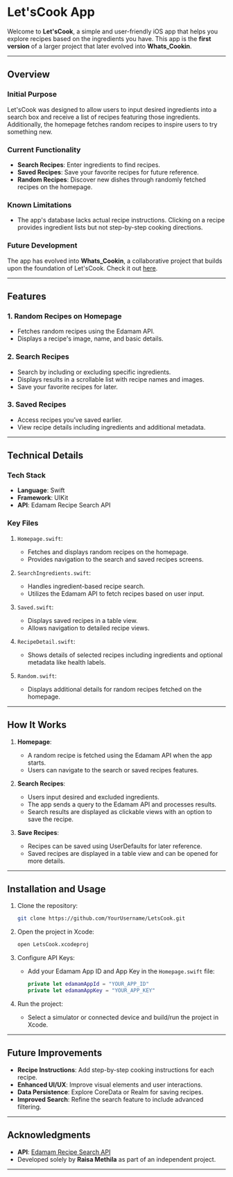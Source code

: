 # Let'sCook App

Welcome to **Let'sCook**, a simple and user-friendly iOS app that helps you explore recipes based on the ingredients you have. This app is the **first version** of a larger project that later evolved into **Whats_Cookin**.

---

## Overview

### Initial Purpose
Let'sCook was designed to allow users to input desired ingredients into a search box and receive a list of recipes featuring those ingredients. Additionally, the homepage fetches random recipes to inspire users to try something new.

### Current Functionality
- **Search Recipes**: Enter ingredients to find recipes.
- **Saved Recipes**: Save your favorite recipes for future reference.
- **Random Recipes**: Discover new dishes through randomly fetched recipes on the homepage.

### Known Limitations
- The app's database lacks actual recipe instructions. Clicking on a recipe provides ingredient lists but not step-by-step cooking directions.

### Future Development
The app has evolved into **Whats_Cookin**, a collaborative project that builds upon the foundation of Let'sCook. Check it out [here](https://github.com/JQuanMoodie/Whats_Cookin).

---

## Features

### 1. **Random Recipes on Homepage**
- Fetches random recipes using the Edamam API.
- Displays a recipe's image, name, and basic details.

### 2. **Search Recipes**
- Search by including or excluding specific ingredients.
- Displays results in a scrollable list with recipe names and images.
- Save your favorite recipes for later.

### 3. **Saved Recipes**
- Access recipes you’ve saved earlier.
- View recipe details including ingredients and additional metadata.

---

## Technical Details

### Tech Stack
- **Language**: Swift
- **Framework**: UIKit
- **API**: Edamam Recipe Search API

### Key Files
1. `Homepage.swift`:
   - Fetches and displays random recipes on the homepage.
   - Provides navigation to the search and saved recipes screens.

2. `SearchIngredients.swift`:
   - Handles ingredient-based recipe search.
   - Utilizes the Edamam API to fetch recipes based on user input.

3. `Saved.swift`:
   - Displays saved recipes in a table view.
   - Allows navigation to detailed recipe views.

4. `RecipeDetail.swift`:
   - Shows details of selected recipes including ingredients and optional metadata like health labels.

5. `Random.swift`:
   - Displays additional details for random recipes fetched on the homepage.

---

## How It Works
1. **Homepage**:
   - A random recipe is fetched using the Edamam API when the app starts.
   - Users can navigate to the search or saved recipes features.

2. **Search Recipes**:
   - Users input desired and excluded ingredients.
   - The app sends a query to the Edamam API and processes results.
   - Search results are displayed as clickable views with an option to save the recipe.

3. **Save Recipes**:
   - Recipes can be saved using UserDefaults for later reference.
   - Saved recipes are displayed in a table view and can be opened for more details.

---

## Installation and Usage

1. Clone the repository:
   ```bash
   git clone https://github.com/YourUsername/LetsCook.git
   ```

2. Open the project in Xcode:
   ```bash
   open LetsCook.xcodeproj
   ```

3. Configure API Keys:
   - Add your Edamam App ID and App Key in the `Homepage.swift` file:
     ```swift
     private let edamamAppId = "YOUR_APP_ID"
     private let edamamAppKey = "YOUR_APP_KEY"
     ```

4. Run the project:
   - Select a simulator or connected device and build/run the project in Xcode.

---

## Future Improvements
- **Recipe Instructions**: Add step-by-step cooking instructions for each recipe.
- **Enhanced UI/UX**: Improve visual elements and user interactions.
- **Data Persistence**: Explore CoreData or Realm for saving recipes.
- **Improved Search**: Refine the search feature to include advanced filtering.

---

## Acknowledgments
- **API**: [Edamam Recipe Search API](https://developer.edamam.com/)
- Developed solely by **Raisa Methila** as part of an independent project.

---
